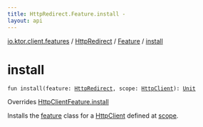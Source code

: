 ```yaml
---
title: HttpRedirect.Feature.install - 
layout: api
---
```


<div class='api-docs-breadcrumbs'><a href="../../index.html">io.ktor.client.features</a> / <a href="../index.html">HttpRedirect</a> / <a href="index.html">Feature</a> / <a href="./install.html">install</a></div>

# install

<div class="signature"><code><span class="keyword">fun </span><span class="identifier">install</span><span class="symbol">(</span><span class="parameterName" id="io.ktor.client.features.HttpRedirect.Feature$install(io.ktor.client.features.HttpRedirect, io.ktor.client.HttpClient)/feature">feature</span><span class="symbol">:</span>&nbsp;<a href="../index.html"><span class="identifier">HttpRedirect</span></a><span class="symbol">, </span><span class="parameterName" id="io.ktor.client.features.HttpRedirect.Feature$install(io.ktor.client.features.HttpRedirect, io.ktor.client.HttpClient)/scope">scope</span><span class="symbol">:</span>&nbsp;<a href="../../../io.ktor.client/-http-client/index.html"><span class="identifier">HttpClient</span></a><span class="symbol">)</span><span class="symbol">: </span><a href="https://kotlinlang.org/api/latest/jvm/stdlib/kotlin/-unit/index.html"><span class="identifier">Unit</span></a></code></div>

Overrides <a href="../../-http-client-feature/install.html">HttpClientFeature.install</a>

Installs the <a href="install.html#io.ktor.client.features.HttpRedirect.Feature$install(io.ktor.client.features.HttpRedirect, io.ktor.client.HttpClient)/feature">feature</a> class for a <a href="../../../io.ktor.client/-http-client/index.html">HttpClient</a> defined at <a href="install.html#io.ktor.client.features.HttpRedirect.Feature$install(io.ktor.client.features.HttpRedirect, io.ktor.client.HttpClient)/scope">scope</a>.


